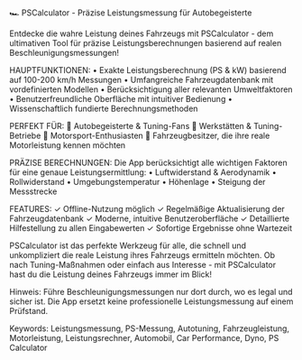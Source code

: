 🏎️ PSCalculator - Präzise Leistungsmessung für Autobegeisterte

Entdecke die wahre Leistung deines Fahrzeugs mit PSCalculator - dem ultimativen Tool für präzise Leistungsberechnungen basierend auf realen Beschleunigungsmessungen!

HAUPTFUNKTIONEN:
• Exakte Leistungsberechnung (PS & kW) basierend auf 100-200 km/h Messungen
• Umfangreiche Fahrzeugdatenbank mit vordefinierten Modellen
• Berücksichtigung aller relevanten Umweltfaktoren
• Benutzerfreundliche Oberfläche mit intuitiver Bedienung
• Wissenschaftlich fundierte Berechnungsmethoden

PERFEKT FÜR:
📱 Autobegeisterte & Tuning-Fans
🔧 Werkstätten & Tuning-Betriebe
🏁 Motorsport-Enthusiasten
🚗 Fahrzeugbesitzer, die ihre reale Motorleistung kennen möchten

PRÄZISE BERECHNUNGEN:
Die App berücksichtigt alle wichtigen Faktoren für eine genaue Leistungsermittlung:
• Luftwiderstand & Aerodynamik
• Rollwiderstand
• Umgebungstemperatur
• Höhenlage
• Steigung der Messstrecke

FEATURES:
✓ Offline-Nutzung möglich
✓ Regelmäßige Aktualisierung der Fahrzeugdatenbank
✓ Moderne, intuitive Benutzeroberfläche
✓ Detaillierte Hilfestellung zu allen Eingabewerten
✓ Sofortige Ergebnisse ohne Wartezeit

PSCalculator ist das perfekte Werkzeug für alle, die schnell und unkompliziert die reale Leistung ihres Fahrzeugs ermitteln möchten. Ob nach Tuning-Maßnahmen oder einfach aus Interesse - mit PSCalculator hast du die Leistung deines Fahrzeugs immer im Blick!

Hinweis: Führe Beschleunigungsmessungen nur dort durch, wo es legal und sicher ist. Die App ersetzt keine professionelle Leistungsmessung auf einem Prüfstand.

Keywords: Leistungsmessung, PS-Messung, Autotuning, Fahrzeugleistung, Motorleistung, Leistungsrechner, Automobil, Car Performance, Dyno, PS Calculator
